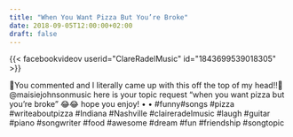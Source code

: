 ```yaml
---
title: "When You Want Pizza But You’re Broke"
date: 2018-09-05T12:00:00+02:00
draft: false
---
```


{{< facebookvideov userid="ClareRadelMusic" id="1843699539018305" >}}

🍕You commented and I literally came up with this off the top of my head!!🍕@maisiejohnsonmusic here is your topic request “when you want pizza but you’re broke” 😂😂 hope you enjoy!
•
•
#funny#songs #pizza #writeaboutpizza #Indiana #Nashville #claireradelmusic #laugh #guitar #piano #songwriter #food #awesome #dream #fun #friendship #songtopic